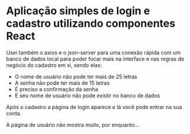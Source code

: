 # Aplicação simples de login e cadastro utilizando componentes React

 Usei também o axios e o json-server para uma conexão rápida com um banco de dados local
para poder focar mais na interface e nas regras de negócio do cadastro em si,
sendo elas:

- O nome de usuário não pode ter mais de 25 letras
- A senha não pode ter mais de 15 letras
- É preciso a confirmação da senha 
- E seu nome de usuário não pode existir no banco de dados

 Após o cadastro a página de login aparece e lá você pode entrar na sua conta.

 A página de usuário não mostra muito, por enquanto...